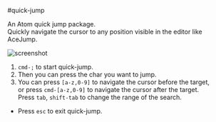 #quick-jump

An Atom quick jump package.  
Quickly navigate the cursor to any position visible in the editor like AceJump.

![screenshot](_images/quick-jump.gif)

1. `cmd-;` to start quick-jump.  
2. Then you can press the char you want to jump.  
3. You can press `[a-z,0-9]` to navigate the cursor before the target,  
or press `cmd-[a-z,0-9]` to navigate the cursor after the target.  
Press `tab`, `shift-tab` to change the range of the search.


+ Press `esc` to exit quick-jump.
